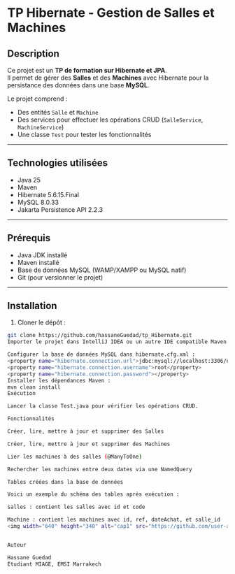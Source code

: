 # TP Hibernate - Gestion de Salles et Machines

## Description
Ce projet est un **TP de formation sur Hibernate et JPA**.  
Il permet de gérer des **Salles** et des **Machines** avec Hibernate pour la persistance des données dans une base **MySQL**.  

Le projet comprend :  
- Des entités `Salle` et `Machine`  
- Des services pour effectuer les opérations CRUD (`SalleService`, `MachineService`)  
- Une classe `Test` pour tester les fonctionnalités  

---

## Technologies utilisées
- Java 25  
- Maven  
- Hibernate 5.6.15.Final  
- MySQL 8.0.33  
- Jakarta Persistence API 2.2.3  

---

## Prérequis
- Java JDK installé  
- Maven installé  
- Base de données MySQL (WAMP/XAMPP ou MySQL natif)  
- Git (pour versionner le projet)  

---

## Installation
1. Cloner le dépôt :  
```bash
git clone https://github.com/hassaneGuedad/tp_Hibernate.git
Importer le projet dans IntelliJ IDEA ou un autre IDE compatible Maven.

Configurer la base de données MySQL dans hibernate.cfg.xml :
<property name="hibernate.connection.url">jdbc:mysql://localhost:3306/nom_de_la_base</property>
<property name="hibernate.connection.username">root</property>
<property name="hibernate.connection.password"></property>
Installer les dépendances Maven :
mvn clean install
Exécution

Lancer la classe Test.java pour vérifier les opérations CRUD.

Fonctionnalités

Créer, lire, mettre à jour et supprimer des Salles

Créer, lire, mettre à jour et supprimer des Machines

Lier les machines à des salles (@ManyToOne)

Rechercher les machines entre deux dates via une NamedQuery

Tables créées dans la base de données

Voici un exemple du schéma des tables après exécution :

salles : contient les salles avec id et code

Machine : contient les machines avec id, ref, dateAchat, et salle_id
<img width="640" height="340" alt="cap1" src="https://github.com/user-attachments/assets/7b4ee5b7-4b83-42a5-8751-7fc107e6cacf" />


Auteur

Hassane Guedad
Étudiant MIAGE, EMSI Marrakech
